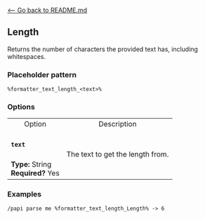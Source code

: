 [\<-- Go back to README.md](/README.md)

## Length

Returns the number of characters the provided text has, including whitespaces.

### Placeholder pattern

`%formatter_text_length_<text>%`

### Options

<table>
  <tr>
    <td align="center" nowrap="nowrap">Option</td>
    <td align="center" nowrap="nowrap">Description</td>
  </tr>
  <tr>
    <td nowrap="nowrap"><h4><code>text</code></h4></td>
    <td rowspan="2">The text to get the length from.</td>
  </tr>
  <tr>
    <td nowrap="nowrap"><b>Type:</b> String<br><b>Required?</b> Yes</td>
  </tr>
</table>

### Examples
```
/papi parse me %formatter_text_length_Length% -> 6
```